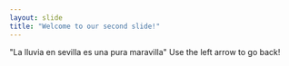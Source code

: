 ```yaml
---
layout: slide
title: "Welcome to our second slide!"
---
```

"La lluvia en sevilla es una pura maravilla"
Use the left arrow to go back!
